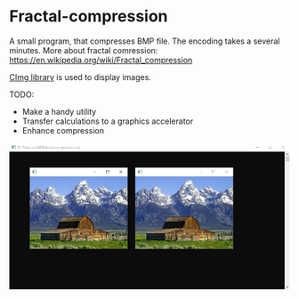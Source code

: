 # Fractal-compression
A small program, that compresses BMP file. The encoding takes a several minutes. More about fractal comression: https://en.wikipedia.org/wiki/Fractal_compression

[CImg library](http://cimg.eu/) is used to display images.

TODO:
* Make a handy utility
* Transfer calculations to a graphics accelerator
* Enhance compression

![](https://github.com/xmmt/Fractal-compression/blob/master/screen.png)
